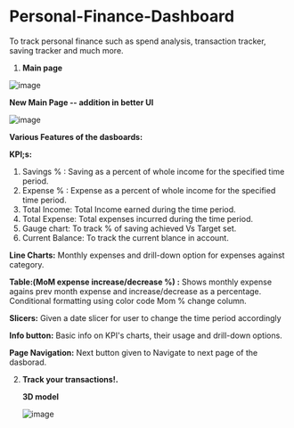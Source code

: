 # Personal-Finance-Dashboard

To track personal finance such as spend analysis, transaction tracker, saving tracker and much more.

1) **Main page**

![image](https://user-images.githubusercontent.com/87086962/128936748-4436444d-0cb6-4823-97a5-505642fb0419.png)


**New Main Page -- addition in better UI**

![image](https://user-images.githubusercontent.com/87086962/129084318-baf32d8d-3b31-4b74-894d-b54875a520d2.png)


**Various Features of the dasboards:**

**KPI;s:**

1. Savings % : Saving as a percent of whole income for the specified time period.
2. Expense % : Expense as a percent of whole income for the specified time period.
3. Total Income: Total Income earned during the time period.
4. Total Expense: Total expenses incurred during the time period.
5. Gauge chart: To track % of saving achieved Vs Target set.
6. Current Balance: To track the current blance in account.

**Line Charts:**  Monthly expenses and drill-down option for expenses against category.

**Table:(MoM expense increase/decrease %) :**  Shows monthly expense agains prev month expense and increase/decrease as a percentage.
    Conditional formatting using color code Mom % change column.
    
   **Slicers:**   Given a date slicer for user to change the time period accordingly
    
   **Info button:**  Basic info on KPI's charts, their usage and drill-down options.
   
  **Page Navigation:**  Next button given to Navigate to next page of the dasborad.
  
  
   
    

    
2) **Track your transactions!.**



   **3D model**
   
   

   ![image](https://user-images.githubusercontent.com/87086962/128936867-24aec097-0fa7-4f10-a4a4-7321bd9e2b32.png)


